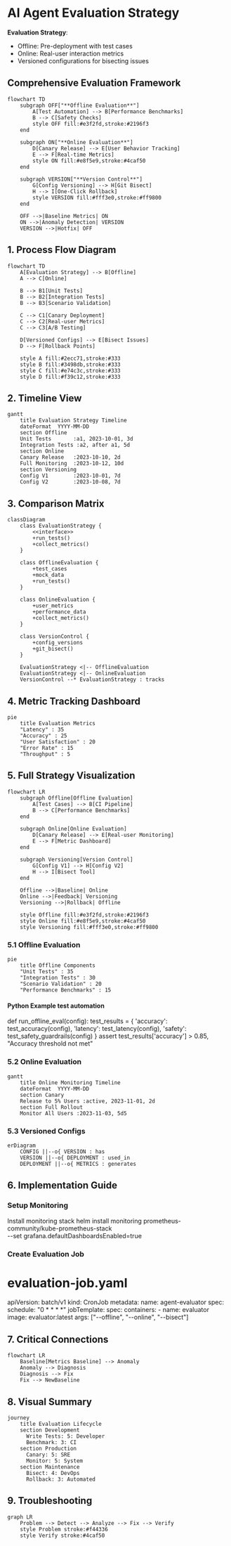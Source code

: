 # AI Agent Evaluation Strategy
**Evaluation Strategy**:
   - Offline: Pre-deployment with test cases
   - Online: Real-user interaction metrics
   - Versioned configurations for bisecting issues
   
## Comprehensive Evaluation Framework

```mermaid
flowchart TD
    subgraph OFF["**Offline Evaluation**"]
        A[Test Automation] --> B[Performance Benchmarks]
        B --> C[Safety Checks]
        style OFF fill:#e3f2fd,stroke:#2196f3
    end

    subgraph ON["**Online Evaluation**"]
        D[Canary Release] --> E[User Behavior Tracking]
        E --> F[Real-time Metrics]
        style ON fill:#e8f5e9,stroke:#4caf50
    end

    subgraph VERSION["**Version Control**"]
        G[Config Versioning] --> H[Git Bisect]
        H --> I[One-Click Rollback]
        style VERSION fill:#fff3e0,stroke:#ff9800
    end

    OFF -->|Baseline Metrics| ON
    ON -->|Anomaly Detection| VERSION
    VERSION -->|Hotfix| OFF
```
   
## 1. Process Flow Diagram
```mermaid
flowchart TD
    A[Evaluation Strategy] --> B[Offline]
    A --> C[Online]
    
    B --> B1[Unit Tests]
    B --> B2[Integration Tests]
    B --> B3[Scenario Validation]
    
    C --> C1[Canary Deployment]
    C --> C2[Real-user Metrics]
    C --> C3[A/B Testing]
    
    D[Versioned Configs] --> E[Bisect Issues]
    D --> F[Rollback Points]
    
    style A fill:#2ecc71,stroke:#333
    style B fill:#3498db,stroke:#333
    style C fill:#e74c3c,stroke:#333
    style D fill:#f39c12,stroke:#333
```
	
## 2. Timeline View
```mermaid
gantt
    title Evaluation Strategy Timeline
    dateFormat  YYYY-MM-DD
    section Offline
    Unit Tests       :a1, 2023-10-01, 3d
    Integration Tests :a2, after a1, 5d
    section Online
    Canary Release   :2023-10-10, 2d
    Full Monitoring  :2023-10-12, 10d
    section Versioning
    Config V1        :2023-10-01, 7d
    Config V2        :2023-10-08, 7d
```

## 3. Comparison Matrix
```mermaid
classDiagram
    class EvaluationStrategy {
        <<interface>>
        +run_tests()
        +collect_metrics()
    }
    
    class OfflineEvaluation {
        +test_cases
        +mock_data
        +run_tests()
    }
    
    class OnlineEvaluation {
        +user_metrics
        +performance_data
        +collect_metrics()
    }
    
    class VersionControl {
        +config_versions
        +git_bisect()
    }
    
    EvaluationStrategy <|-- OfflineEvaluation
    EvaluationStrategy <|-- OnlineEvaluation
    VersionControl --* EvaluationStrategy : tracks
```

## 4. Metric Tracking Dashboard
```mermaid
pie
    title Evaluation Metrics
    "Latency" : 35
    "Accuracy" : 25
    "User Satisfaction" : 20
    "Error Rate" : 15
    "Throughput" : 5
```

## 5. Full Strategy Visualization
```mermaid
flowchart LR
    subgraph Offline[Offline Evaluation]
        A[Test Cases] --> B[CI Pipeline]
        B --> C[Performance Benchmarks]
    end
    
    subgraph Online[Online Evaluation]
        D[Canary Release] --> E[Real-user Monitoring]
        E --> F[Metric Dashboard]
    end
    
    subgraph Versioning[Version Control]
        G[Config V1] --> H[Config V2]
        H --> I[Bisect Tool]
    end
    
    Offline -->|Baseline| Online
    Online -->|Feedback| Versioning
    Versioning -->|Rollback| Offline
    
    style Offline fill:#e3f2fd,stroke:#2196f3
    style Online fill:#e8f5e9,stroke:#4caf50
    style Versioning fill:#fff3e0,stroke:#ff9800
```

### 5.1 Offline Evaluation
```mermaid
pie
    title Offline Components
    "Unit Tests" : 35
    "Integration Tests" : 30
    "Scenario Validation" : 20
    "Performance Benchmarks" : 15
```


#### Python Example test automation
def run_offline_eval(config):
    test_results = {
        'accuracy': test_accuracy(config),
        'latency': test_latency(config),
        'safety': test_safety_guardrails(config)
    }
    assert test_results['accuracy'] > 0.85, "Accuracy threshold not met"
	
### 5.2 Online Evaluation
```mermaid
gantt
    title Online Monitoring Timeline
    dateFormat  YYYY-MM-DD
    section Canary
    Release to 5% Users :active, 2023-11-01, 2d
    section Full Rollout
    Monitor All Users :2023-11-03, 5d5
```

### 5.3  Versioned Configs
```mermaid
erDiagram
    CONFIG ||--o{ VERSION : has
    VERSION ||--o{ DEPLOYMENT : used_in
    DEPLOYMENT ||--o{ METRICS : generates
```

## 6. Implementation Guide
### Setup Monitoring
 Install monitoring stack
helm install monitoring prometheus-community/kube-prometheus-stack \
  --set grafana.defaultDashboardsEnabled=true
	
### Create Evaluation Job
# evaluation-job.yaml
apiVersion: batch/v1
kind: CronJob
metadata:
  name: agent-evaluator
spec:
  schedule: "0 * * * *"
  jobTemplate:
    spec:
      containers:
      - name: evaluator
        image: evaluator:latest
        args: ["--offline", "--online", "--bisect"]
		
## 7. Critical Connections
```mermaid
flowchart LR
    Baseline[Metrics Baseline] --> Anomaly
    Anomaly --> Diagnosis
    Diagnosis --> Fix
    Fix --> NewBaseline
```

## 8. Visual Summary
```mermaid
journey
    title Evaluation Lifecycle
    section Development
      Write Tests: 5: Developer
      Benchmark: 3: CI
    section Production
      Canary: 5: SRE
      Monitor: 5: System
    section Maintenance
      Bisect: 4: DevOps
      Rollback: 3: Automated
```

## 9. Troubleshooting
```mermaid
graph LR
    Problem --> Detect --> Analyze --> Fix --> Verify
    style Problem stroke:#f44336
    style Verify stroke:#4caf50
```


		
	
		